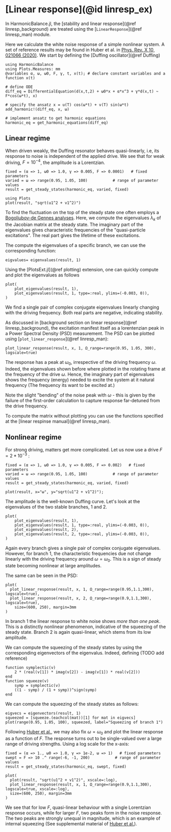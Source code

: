 # [Linear response](@id linresp_ex)

In HarmonicBalance.jl, the [stability and linear response](@ref linresp_background) are treated using the [`LinearResponse`](@ref linresp_man) module.

Here we calculate the white noise response of a simple nonlinear system. A set of reference results may be found in Huber et al. in [Phys. Rev. X 10, 021066 (2020)](https://doi.org/10.1103/PhysRevX.10.021066).
We start by defining the [Duffing oscillator](@ref Duffing)

```@example linresp
using HarmonicBalance
using Plots.Measures: mm
@variables α, ω, ω0, F, γ, t, x(t); # declare constant variables and a function x(t)

# define ODE
diff_eq = DifferentialEquation(d(x,t,2) + ω0*x + α*x^3 + γ*d(x,t) ~ F*cos(ω*t), x)

# specify the ansatz x = u(T) cos(ω*t) + v(T) sin(ω*t)
add_harmonic!(diff_eq, x, ω) 

# implement ansatz to get harmonic equations
harmonic_eq = get_harmonic_equations(diff_eq)
```

## Linear regime

When driven weakly, the Duffing resonator behaves quasi-linearly, i.e, its response to noise is independent of the applied drive. We see that for weak driving, $F = 10^{-4}$, the amplitude is a Lorentzian.

```@example linresp
fixed = (α => 1, ω0 => 1.0, γ => 0.005, F => 0.0001)   # fixed parameters
varied = ω => range(0.95, 1.05, 100)           # range of parameter values
result = get_steady_states(harmonic_eq, varied, fixed)

using Plots
plot(result, "sqrt(u1^2 + v1^2)")
```

To find the fluctuation on the top of the steady state one often employs a [Bogoliubov-de Gennes analyses](https://en.wikipedia.org/wiki/Linear_dynamical_system). Here, we compute the eigenvalues $\lambda_k$ of the Jacobian matrix at the steady state. The imaginary part of the eigenvalues gives characteristic frequencies of the "quasi-particle excitations". The real part gives the lifetime of these excitations.

The compute the eigenvalues of a specific branch, we can use the corresponding function:

```@example linresp
eigvalues= eigenvalues(result, 1)
```

Using the [PlotsExt.jl](@ref plotting) extension, one can quickly compute and plot the eigenvalues as follows

```@example linresp
plot(
    plot_eigenvalues(result, 1),
    plot_eigenvalues(result, 1, type=:real, ylims=(-0.003, 0)),
)
```

We find a single pair of complex conjugate eigenvalues linearly changing with the driving frequency. Both real parts are negative, indicating stability.

As discussed in [background section on linear response](@ref linresp_background), the excitation manifest itself as a lorentenzian peak in a Power Spectral Density (PSD) measurement. The PSD can be plotted using [`plot_linear_response`](@ref linresp_man):

```@example linresp
plot_linear_response(result, x, 1, Ω_range=range(0.95, 1.05, 300), logscale=true)
```

The response has a peak at $\omega_0$, irrespective of the driving frequency $\omega$. Indeed, the eigenvalues shown before where plotted in the rotating frame at the frequency of the drive $\omega$. Hence, the imaginary part of eigenvalues shows the frequency (energy) needed to excite the system at it natural frequency (The frequency its want to be excited at.)

Note the slight "bending" of the noise peak with $\omega$ - this is given by the failure of the first-order calculation to capture response far-detuned from the drive frequency.

To compute the matrix without plotting you can use the functions specified at the [linear respinse manual](@ref linresp_man).

## Nonlinear regime

For strong driving, matters get more complicated. Let us now use a drive $F = 2*10^{-3}$ :

```@example linresp
fixed = (α => 1, ω0 => 1.0, γ => 0.005, F => 0.002)   # fixed parameters
varied = ω => range(0.95, 1.05, 100)           # range of parameter values
result = get_steady_states(harmonic_eq, varied, fixed)

plot(result, x="ω", y="sqrt(u1^2 + v1^2)");
```

The amplitude is the well-known Duffing curve. Let's look at the eigenvalues of the two stable branches, 1 and 2.

```@example linresp
plot(
    plot_eigenvalues(result, 1),
    plot_eigenvalues(result, 1, type=:real, ylims=(-0.003, 0)),
    plot_eigenvalues(result, 2),
    plot_eigenvalues(result, 2, type=:real, ylims=(-0.003, 0)),
)
```

Again every branch gives a single pair of complex conjugate eigenvalues. However, for branch 1, the characteristic frequencies due not change linearly with the driving frequency around $\omega=\omega_0$. This is a sign of steady state becoming nonlinear at large amplitudes.

The same can be seen in the PSD:

```@example linresp
plot(
  plot_linear_response(result, x, 1, Ω_range=range(0.95,1.1,300), logscale=true),
  plot_linear_response(result, x, 2, Ω_range=range(0.9,1.1,300), logscale=true),
    size=(600, 250), margin=3mm
)
```

In branch 1 the linear response to white noise shows _more than one peak_. This is a distinctly nonlinear phenomenon, indicative of the squeezing of the steady state. Branch 2 is again quasi-linear, which stems from its low amplitude.

We can compute the squeezing of the steady states by using the corresponding eigenvectors of the eigenvalus. Indeed, defining (TODO add reference)

```@example linresp
function symplectic(v)
    2 * (real(v[1]) * imag(v[2]) - imag(v[1]) * real(v[2]))
end
function squeeze(v)
    symp = symplectic(v)
    ((1 - symp) / (1 + symp))^sign(symp)
end
```

We can compute the squeezing of the steady states as follows:

```@example linresp
eigvecs = eigenvectors(result, 1)
squeezed = [squeeze.(eachcol(mat))[1] for mat in eigvecs]
plot(range(0.95, 1.05, 100), squeezed, label="Squeezing of branch 1")
```

Following [Huber et al.](https://doi.org/10.1103/PhysRevX.10.021066), we may also fix $\omega = \omega_0$ and plot the linear response as a function of $F$. The response turns out to be single-valued over a large range of driving strengths. Using a log scale for the x-axis:

```@example linresp
fixed = (α => 1., ω0 => 1.0, γ => 1e-2, ω => 1)   # fixed parameters
swept = F => 10 .^ range(-6, -1, 200)           # range of parameter values
result = get_steady_states(harmonic_eq, swept, fixed)

plot(
  plot(result, "sqrt(u1^2 + v1^2)", xscale=:log),
  plot_linear_response(result, x, 1, Ω_range=range(0.9,1.1,300), logscale=true, xscale=:log),
  size=(600, 250), margin=3mm
)
```

We see that for low $F$, quasi-linear behaviour with a single Lorentzian response occurs, while for larger $F$, two peaks form in the noise response. The two peaks are strongly unequal in magnitude, which is an example of internal squeezing (See supplemental material of [Huber et al.](https://doi.org/10.1103/PhysRevX.10.021066)).
